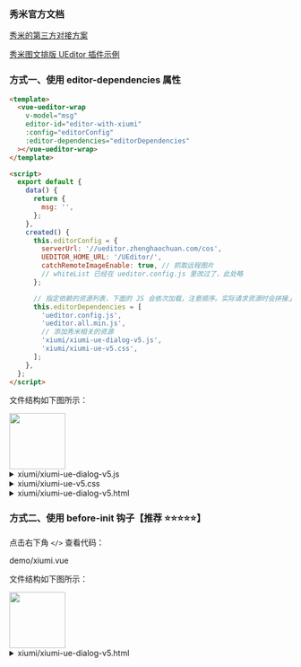 ### 秀米官方文档

[秀米的第三方对接方案](https://r.xiumi.us/board/v5/2a5va/16516964)

[秀米图文排版 UEditor 插件示例](https://ent.xiumi.us/ue/)

### 方式一、使用 editor-dependencies 属性

```html
<template>
  <vue-ueditor-wrap
    v-model="msg"
    editor-id="editor-with-xiumi"
    :config="editorConfig"
    :editor-dependencies="editorDependencies"
  ></vue-ueditor-wrap>
</template>

<script>
  export default {
    data() {
      return {
        msg: '',
      };
    },
    created() {
      this.editorConfig = {
        serverUrl: '//ueditor.zhenghaochuan.com/cos',
        UEDITOR_HOME_URL: '/UEditor/',
        catchRemoteImageEnable: true, // 抓取远程图片
        // whiteList 已经在 ueditor.config.js 里改过了，此处略
      };

      // 指定依赖的资源列表，下面的 JS 会依次加载，注意顺序。实际请求资源时会拼接上 UEDITOR_HOME_URL，当然你也可以填完整的 URL
      this.editorDependencies = [
        'ueditor.config.js',
        'ueditor.all.min.js',
        // 添加秀米相关的资源
        'xiumi/xiumi-ue-dialog-v5.js',
        'xiumi/xiumi-ue-v5.css',
      ];
    },
  };
</script>
```

文件结构如下图所示：

<img src="//cdn.zhenghaochuan.com/p/vue-ueditor-wrap/doc/xiumi.png" style="width: 100px; cursor: zoom-in;" onclick="this.style = this.style.width === '100px'? 'width: 500px; cursor: zoom-out;': 'width: 100px; cursor: zoom-in;'"/>

<details>
	  <summary>xiumi/xiumi-ue-dialog-v5.js</summary>

```js
UE.registerUI('dialog', function (editor, uiName) {
  const btn = new UE.ui.Button({
    name: 'xiumi-connect',
    title: '秀米',
    onclick() {
      const dialog = new UE.ui.Dialog({
        iframeUrl: '/UEditor/xiumi/xiumi-ue-dialog-v5.html', // 注意这个路径要指向 xiumi-ue-dialog-v5.html
        editor,
        name: 'xiumi-connect',
        title: '秀米图文消息助手',
        cssRules: 'width: ' + (window.innerWidth - 60) + 'px; height: ' + (window.innerHeight - 60) + 'px;',
      });
      dialog.render();
      dialog.open();
    },
  });

  return btn;
});
```

</details>

<details>
	  <summary>xiumi/xiumi-ue-v5.css</summary>

```css
.edui-button.edui-for-xiumi-connect .edui-button-wrap .edui-button-body .edui-icon {
  background-image: url('https://dl.xiumi.us/connect/ue/xiumi-connect-icon.png') !important;
  background-size: contain;
}
```

</details>

<details>
	  <summary>xiumi/xiumi-ue-dialog-v5.html</summary>

```html
<!DOCTYPE html>
<html>
  <head>
    <meta http-equiv="Content-Type" content="text/html; charset=utf-8" />
    <title>XIUMI connect</title>
    <style>
      html,
      body {
        padding: 0;
        margin: 0;
      }

      #xiumi {
        position: absolute;
        width: 100%;
        height: 100%;
        border: none;
        box-sizing: border-box;
      }
    </style>
  </head>

  <body>
    <iframe id="xiumi" src="//xiumi.us/studio/v5#/paper"> </iframe>
    <!-- 注意：这个路径要指向 dialogs/internal.js -->
    <script type="text/javascript" src="/UEditor/dialogs/internal.js"></script>
    <script>
      var xiumi = document.getElementById('xiumi');
      var xiumi_url = window.location.protocol + '//xiumi.us';
      console.log('xiumi_url is %o', xiumi_url);
      xiumi.onload = function () {
        console.log('postMessage to %o', xiumi_url);
        xiumi.contentWindow.postMessage('ready', xiumi_url);
      };
      document.addEventListener('mousewheel', function (event) {
        event.preventDefault();
        event.stopPropagation();
      });
      window.addEventListener(
        'message',
        function (event) {
          console.log('Received message from xiumi, origin: %o %o', event.origin, xiumi_url);
          if (event.origin == xiumi_url) {
            console.log('Inserting html');
            editor.execCommand('insertHtml', event.data);
            editor.fireEvent('catchRemoteImage'); // 注意：这里要触发一下抓取远程图片的事件，才能把秀米图片转存到自己的存储服务上
            console.log('Xiumi dialog is closing');
            dialog.close();
          }
        },
        false
      );
    </script>
  </body>
</html>
```

</details>

### 方式二、使用 before-init 钩子【**推荐 ⭐️⭐️⭐️⭐️⭐️**】

点击右下角 `</>` 查看代码：

<demo-code compact>demo/xiumi.vue</demo-code>

文件结构如下图所示：

<img src="//cdn.zhenghaochuan.com/p/vue-ueditor-wrap/doc/xiumi2.png" style="width: 100px; cursor: zoom-in;" onclick="this.style = this.style.width === '100px'? 'width: 500px; cursor: zoom-out;': 'width: 100px; cursor: zoom-in;'"/>

<details>
	  <summary>xiumi/xiumi-ue-dialog-v5.html</summary>

```html
<!DOCTYPE html>
<html>
  <head>
    <meta http-equiv="Content-Type" content="text/html; charset=utf-8" />
    <title>XIUMI connect</title>
    <style>
      html,
      body {
        padding: 0;
        margin: 0;
      }

      #xiumi {
        position: absolute;
        width: 100%;
        height: 100%;
        border: none;
        box-sizing: border-box;
      }
    </style>
  </head>

  <body>
    <iframe id="xiumi" src="//xiumi.us/studio/v5#/paper"> </iframe>
    <!-- 注意这个文件的路径 -->
    <script type="text/javascript" src="../dialogs/internal.js"></script>
    <script>
      var xiumi = document.getElementById('xiumi');
      var xiumi_url = window.location.protocol + '//xiumi.us';
      console.log('xiumi_url is %o', xiumi_url);
      xiumi.onload = function () {
        console.log('postMessage to %o', xiumi_url);
        xiumi.contentWindow.postMessage('ready', xiumi_url);
      };
      document.addEventListener('mousewheel', function (event) {
        event.preventDefault();
        event.stopPropagation();
      });
      window.addEventListener(
        'message',
        function (event) {
          console.log('Received message from xiumi, origin: %o %o', event.origin, xiumi_url);
          if (event.origin == xiumi_url) {
            console.log('Inserting html');
            editor.execCommand('insertHtml', event.data);
            editor.fireEvent('catchRemoteImage'); // 注意：这里要触发一下抓取远程图片的事件，才能把秀米图片转存到自己的存储服务上
            console.log('Xiumi dialog is closing');
            dialog.close();
          }
        },
        false
      );
    </script>
  </body>
</html>
```

</details>
